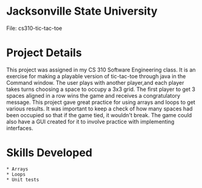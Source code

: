 
# Jacksonville State University
File: cs310-tic-tac-toe
# Project Details
This project was assigned in my CS 310 Software Engineering class. It is an exercise for making a playable version 
of tic-tac-toe through java in the Command window. The user plays with another player,and each player takes turns choosing a space to occupy a 3x3 grid. 
The first player to get 3 spaces aligned in a row wins 
the game and receives a congratulatory message. This project gave great practice for using arrays and loops to get various 
results. It was important to keep a check of how many spaces had been occupied so that if the game tied, it wouldn't break.
The game could also have a GUI created for it to involve practice with implementing interfaces.

# Skills Developed 
	* Arrays
	* Loops
	* Unit tests
	
